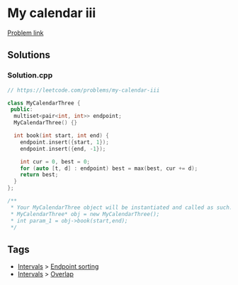 # My calendar iii

[Problem link](https://leetcode.com/problems/my-calendar-iii)

## Solutions


### Solution.cpp
```cpp
// https://leetcode.com/problems/my-calendar-iii

class MyCalendarThree {
 public:
  multiset<pair<int, int>> endpoint;
  MyCalendarThree() {}

  int book(int start, int end) {
    endpoint.insert({start, 1});
    endpoint.insert({end, -1});

    int cur = 0, best = 0;
    for (auto [t, d] : endpoint) best = max(best, cur += d);
    return best;
  }
};

/**
 * Your MyCalendarThree object will be instantiated and called as such:
 * MyCalendarThree* obj = new MyCalendarThree();
 * int param_1 = obj->book(start,end);
 */
```
## Tags

* [Intervals](/README.md#Intervals) > [Endpoint sorting](/README.md#Intervals-Endpoint_sorting)
* [Intervals](/README.md#Intervals) > [Overlap](/README.md#Intervals-Overlap)
